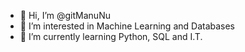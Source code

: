 - 👋 Hi, I’m @gitManuNu
- 👀 I’m interested in Machine Learning and Databases
- 🌱 I’m currently learning Python, SQL and I.T.

<!---
gitManuNu/gitManuNu is a ✨ special ✨ repository because its `README.md` (this file) appears on your GitHub profile.
You can click the Preview link to take a look at your changes.
--->
